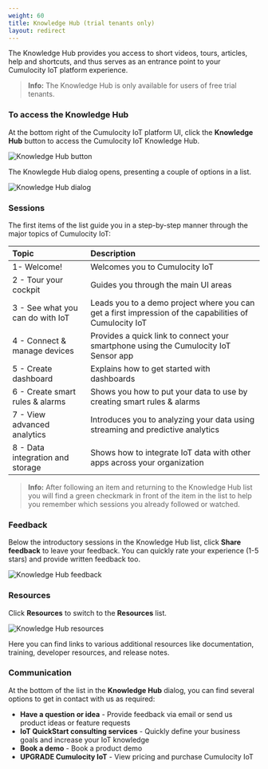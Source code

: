 ```yaml
---
weight: 60
title: Knowledge Hub (trial tenants only)
layout: redirect
---
```


The Knowledge Hub provides you access to short videos, tours, articles, help and shortcuts, and thus serves as an entrance point to your Cumulocity IoT platform experience.

>**Info:** The Knowledge Hub is only available for users of free trial tenants.

### To access the Knowledge Hub

At the bottom right of the Cumulocity IoT platform UI, click the **Knowledge Hub** button to access the Cumulocity IoT Knowledge Hub.

![Knowledge Hub button](/images/users-guide/getting-started/getting-started-knowledge-hub-button.png)

The Knowlegde Hub dialog opens, presenting a couple of options in a list.

![Knowledge Hub dialog](/images/users-guide/getting-started/getting-started-knowledge-hub-dialog.png)

### Sessions

The first items of the list guide you in a step-by-step manner through the major topics of Cumulocity IoT:

|Topic|Description|
|:---|:---|
|1- Welcome!|Welcomes you to Cumulocity IoT|
|2 - Tour your cockpit|Guides you through the main UI areas|
|3 - See what you can do with IoT|Leads you to a demo project where you can get a first impression of the capabilities of Cumulocity IoT|
|4 - Connect & manage devices|Provides a quick link to connect your smartphone using the Cumulocity IoT Sensor app|
|5 - Create dashboard|Explains how to get started with dashboards|
|6 - Create smart rules & alarms|Shows you how to put your data to use by creating smart rules & alarms|
|7 - View advanced analytics|Introduces you to analyzing your data using streaming and predictive analytics|
|8 - Data integration and storage|Shows how to integrate IoT data with other apps across your organization|

>**Info:** After following an item and returning to the Knowledge Hub list you will find a green checkmark in front of the item in the list to help you remember which sessions you already followed or watched.    

### Feedback

Below the introductory sessions in the Knowledge Hub list, click **Share feedback** to leave your feedback. You can quickly rate your experience (1-5 stars) and provide written feedback too.

![Knowledge Hub feedback](/images/users-guide/getting-started/getting-started-knowledge-hub-feedback.png)

### Resources

Click **Resources** to switch to the **Resources** list.

![Knowledge Hub resources](/images/users-guide/getting-started/getting-started-knowledge-hub-resources.png)

Here you can find links to various additional resources like documentation, training, developer resources, and release notes.

### Communication

At the bottom of the list in the **Knowledge Hub** dialog, you can find several options to get in contact with us as required:

* **Have a question or idea** - Provide feedback via email or send us product ideas or feature requests
* **IoT QuickStart consulting services** - Quickly define your business goals and increase your IoT knowledge
* **Book a demo** - Book a product demo
* **UPGRADE Cumulocity IoT** - View pricing and purchase Cumulocity IoT
